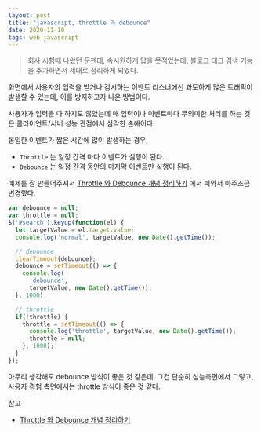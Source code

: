 ```yaml
---
layout: post
title: "javascript, throttle 과 debounce"
date: 2020-11-10
tags: web javascript
---
```


> 회사 시험때 나왔던 문젠데, 속시원하게 답을 못적었는데,
> 블로그 태그 검색 기능을 추가하면서 제대로 정리하게 되었다.

화면에서 사용자의 입력을 받거나 감시하는 이벤트 리스너에선 과도하게 많은 트래픽이 발생할 수 있는데, 이를 방지하고자 나온 방법이다.

사용자가 입력을 다 하지도 않았는데 매 입력이나 이벤트마다 무의미한 처리를 하는 것은 클라이언트/서버 성능 관점에서 심각한 손해이다.

동일한 이벤트가 짧은 시간에 많이 발생하는 경우,
- `Throttle` 는 일정 간격 마다 이벤트가 실행이 된다.
- `Debounce` 는 일정 간격 동안의 마지막 이벤트만 실행이 된다.

예제를 잘 만들어주셔서 [Throttle 와 Debounce 개념 정리하기](https://medium.com/@pks2974/throttle-%EC%99%80-debounce-%EA%B0%9C%EB%85%90-%EC%A0%95%EB%A6%AC%ED%95%98%EA%B8%B0-2335a9c426ff) 에서 퍼와서 아주조금 변경했다.

``` javascript
var debounce = null;
var throttle = null;
$('#search').keyup(function(el) {
  let targetValue = el.target.value;
  console.log('normal', targetValue, new Date().getTime());

  // debounce
  clearTimeout(debounce);
  debounce = setTimeout(() => {
    console.log(
      'debounce',
      targetValue, new Date().getTime());
  }, 1000);

  // throttle
  if(!throttle) {
    throttle = setTimeout(() => {
      console.log('throttle', targetValue, new Date().getTime());
      throttle = null;
    }, 1000);
  }
});
```

아무리 생각해도 debounce 방식이 좋은 것 같은데, 그건 단순히 성능측면에서 그렇고, 사용자 경험 측면에서는 throttle 방식이 좋은 것 같다.


참고
- [Throttle 와 Debounce 개념 정리하기](https://medium.com/@pks2974/throttle-%EC%99%80-debounce-%EA%B0%9C%EB%85%90-%EC%A0%95%EB%A6%AC%ED%95%98%EA%B8%B0-2335a9c426ff)
